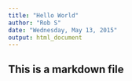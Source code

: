 ```yaml
---
title: "Hello World"
author: "Rob S"
date: "Wednesday, May 13, 2015"
output: html_document
---
```


## This is a markdown file